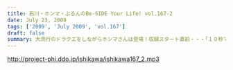 ```yaml
---
title: 石川・ホンマ・ぶるんのBe-SIDE Your Life! vol.167-2
date: July 23, 2009
tags: ['2009', 'July 2009', 'vol.167']
draft: false
summary: 大流行のドラクエをしながらホンマさんは登場！収録スタート直前・・・「１０秒でセーブできるところに行くのでちょいまって！」と言われて１０秒以上が経過・・・握手会ツアーも波乱の模様確定か。NAMAE
---
```


http://project-phi.ddo.jp/ishikawa/ishikawa167_2.mp3